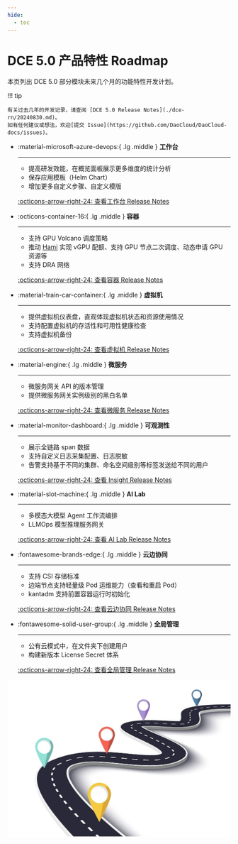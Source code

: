 ```yaml
---
hide:
  - toc
---
```


# DCE 5.0 产品特性 Roadmap

本页列出 DCE 5.0 部分模块未来几个月的功能特性开发计划。

!!! tip

    有关过去几年的开发记录，请查阅 [DCE 5.0 Release Notes](./dce-rn/20240830.md)。
    如有任何建议或想法，欢迎[提交 Issue](https://github.com/DaoCloud/DaoCloud-docs/issues)。

<div class="grid cards" markdown>

-   :material-microsoft-azure-devops:{ .lg .middle } __工作台__

    ---

    - 提高研发效能，在概览面板展示更多维度的统计分析
    - 保存应用模板（Helm Chart）
    - 增加更多自定义步骤、自定义模版

    [:octicons-arrow-right-24: 查看工作台 Release Notes](../amamba/intro/release-notes.md)

-   :octicons-container-16:{ .lg .middle } __容器__

    ---

    - 支持 GPU Volcano 调度策略
    - 推动 [Hami](../community/hami.md) 实现 vGPU 配额、支持 GPU 节点二次调度、动态申请 GPU 资源等
    - 支持 DRA 网络

    [:octicons-arrow-right-24: 查看容器 Release Notes](../kpanda/intro/release-notes.md)

-   :material-train-car-container:{ .lg .middle } __虚拟机__

    ---

    - 提供虚拟机仪表盘，直观体现虚拟机状态和资源使用情况
    - 支持配置虚拟机的存活性和可用性健康检查
    - 支持虚拟机备份

    [:octicons-arrow-right-24: 查看虚拟机 Release Notes](../virtnest/intro/release-notes.md)

-   :material-engine:{ .lg .middle } __微服务__

    ---

    - 微服务网关 API 的版本管理
    - 提供微服务网关实例级别的黑白名单

    [:octicons-arrow-right-24: 查看微服务 Release Notes](../skoala/intro/release-notes.md)

-   :material-monitor-dashboard:{ .lg .middle } __可观测性__

    ---

    - 展示全链路 span 数据
    - 支持自定义日志采集配置、日志脱敏
    - 告警支持基于不同的集群、命名空间级别等标签发送给不同的用户

    [:octicons-arrow-right-24: 查看 Insight Release Notes](../insight/intro/releasenote.md)

-   :material-slot-machine:{ .lg .middle } __AI Lab__

    ---

    - 多模态大模型 Agent 工作流编排
    - LLMOps 模型推理服务网关

    [:octicons-arrow-right-24: 查看 AI Lab Release Notes](../baize/intro/release-notes.md)

-   :fontawesome-brands-edge:{ .lg .middle } __云边协同__

    ---

    - 支持 CSI 存储标准
    - 边端节点支持轻量级 Pod 运维能力（查看和重启 Pod）
    - kantadm 支持前置容器运行时初始化

    [:octicons-arrow-right-24: 查看云边协同 Release Notes](../kant/intro/release-notes.md)

-   :fontawesome-solid-user-group:{ .lg .middle } __全局管理__

    ---

    - 公有云模式中，在文件夹下创建用户
    - 构建新版本 License Secret 体系

    [:octicons-arrow-right-24: 查看全局管理 Release Notes](../ghippo/intro/release-notes.md)

</div>

![roadmap](./images/roadmap.jpg)
